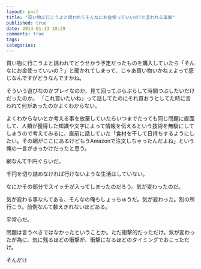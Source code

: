 ```yaml
---
layout: post
title: "買い物に行こうよと誘われてそんなにお金使っていいの?と言われる事案"
published: true
date: 2014-01-13 10:29
comments: true
tags: 
categories: 
---
```


買い物に行こうよと誘われてどうせかう予定だったものを購入していたら「そんなにお金使っていいの？」と聞かれてしまって、じゃあ買い物いかねぇよって感じなんですがどうなんですかね。


そういう遊びなのかプレイなのか、見て回ってぶらぶらして時間つぶしたいだけだったのか。
「これ買いたいね」って話してたのにそれ買おうとしてた時に言われて何があったのかよくわからない。

よくわからないとか考える事を放棄していたらいつまでたっても同じ問題に直面して、人類が獲得した知識や文字によって情報を伝えるという技術を無駄にしてしまうので考えてみるに、直前に話していた「食材を干して日持ちするようにしたい。その網がここにあるけどもうAmazonで注文しちゃったんだよね」という俺の一言がきっかけだったと思う。

網なんて千円ぐらいだ。

千円を切り詰めなければ行けないような生活はしていない。

なにかその部分でスイッチが入ってしまったのだろう。気が変わったのだ。

気が変わる事なんてある、そんなの俺もしょっちゅうだ。気が変わった。別の所行こう。前例なんて数えきれないほどある。

平常心だ。

問題は言うべきではなかったということか。ただ衝撃的だっただけ。気が変わったが為に、気に残るほどの衝撃が、衝撃になるほどのタイミングでおこっただけ。

そんだけ
